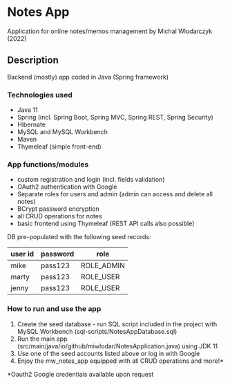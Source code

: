 # Notes App

Application for online notes/memos management
by Michal Wlodarczyk (2022)


## Description
Backend (mostly) app coded in Java (Spring framework)


### Technologies used
- Java 11
- Spring (incl. Spring Boot, Spring MVC, Spring REST, Spring Security)
- Hibernate
- MySQL and MySQL Workbench
- Maven
- Thymeleaf (simple front-end)


### App functions/modules
- custom registration and login (incl. fields validation)
- OAuth2 authentication with Google
- Separate roles for users and admin (admin can access and delete all notes)
- BCrypt password encryption
- all CRUD operations for notes
- basic frontend using Thymeleaf (REST API calls also possible)


DB pre-populated with the following seed records:

| user id | password | role |
|---------|----------|------|
| mike    | pass123  | ROLE_ADMIN |
| marty   | pass123  | ROLE_USER |
| jenny   | pass123  | ROLE_USER |


### How to run and use the app

1. Create the seed database - run SQL script included in the project with MySQL Workbench (sql-scripts/NotesAppDatabase.sql)
2. Run the main app (src/main/java/io/github/miwlodar/NotesApplication.java) using JDK 11
3. Use one of the seed accounts listed above or log in with Google
4. Enjoy the mw_notes_app equipped with all CRUD operations and more!*

*Oauth2 Google credentials available upon request
